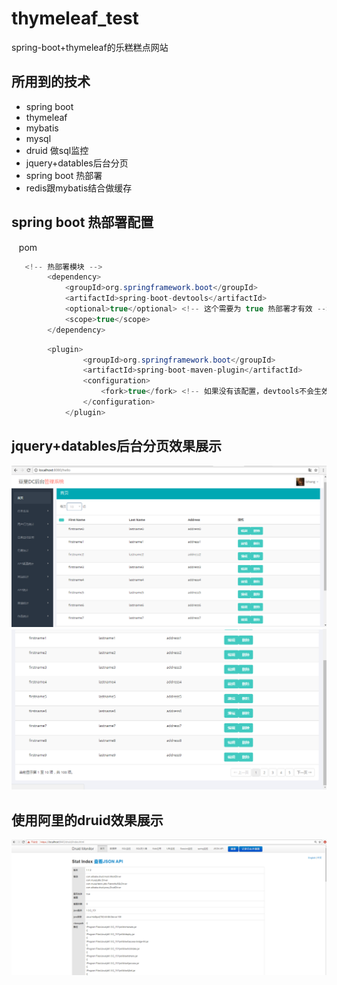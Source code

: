# thymeleaf_test
  spring-boot+thymeleaf的乐糕糕点网站
  
## 所用到的技术
* spring boot
* thymeleaf
* mybatis
* mysql
* druid 做sql监控
* jquery+datables后台分页
* spring boot 热部署
* redis跟mybatis结合做缓存


## spring boot 热部署配置
    pom
```java
   <!-- 热部署模块 -->
        <dependency>
            <groupId>org.springframework.boot</groupId>
            <artifactId>spring-boot-devtools</artifactId>
            <optional>true</optional> <!-- 这个需要为 true 热部署才有效 -->
            <scope>true</scope>
        </dependency>
```

```java
        <plugin>
                <groupId>org.springframework.boot</groupId>
                <artifactId>spring-boot-maven-plugin</artifactId>
                <configuration>
                    <fork>true</fork> <!-- 如果没有该配置，devtools不会生效 -->
                </configuration>
            </plugin>
```


## jquery+datables后台分页效果展示
![image](https://github.com/lcyanxi/thymeleaf_test/raw/master/img/data1.png)
![image](https://github.com/lcyanxi/thymeleaf_test/raw/master/img/data2.png)

## 使用阿里的druid效果展示
![image](https://github.com/lcyanxi/thymeleaf_test/raw/master/img/druid.png)

